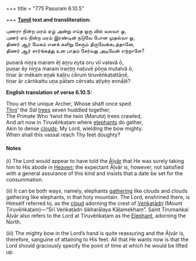 +++
title = "775 Pasuram 6.10.5"

+++
**[Tamil](/definition/tamil#history "show Tamil definitions") text and transliteration:**

புணரா நின்ற மரம் ஏழ் அன்று எய்த ஒரு வில் வலவா ஓ,  
புணர் ஏய் நின்ற மரம் இரண்டின் நடுவே போன முதல்வா ஓ,  
திணர் ஆர் மேகம் எனக் களிறு சேரும் திருவேங்கடத்தானே,  
திணர் ஆர் சார்ங்கத்து உன பாதம் சேர்வது அடியேன் எந்நாளே?

puṇarā niṉṟa maram ēḻ aṉṟu eyta oru vil valavā ō,  
puṇar ēy niṉṟa maram iraṇṭiṉ naṭuvē pōṉa mutalvā ō,  
tiṇar ār mēkam eṉak kaḷiṟu cērum tiruvēṅkaṭattāṉē,  
tiṇar ār cārṅkattu uṉa pātam cērvatu aṭiyēṉ ennāḷē?

**English translation of verse 6.10.5:**

Thou art the unique Archer, Whose shaft once sped  
[Thro](/definition/thro#history "show Thro definitions")’ the *Sal* [trees](/definition/tree#history "show trees definitions") seven huddled together,  
The Primate Who ‘twixt the twin (*Maruta*) trees crawled,  
And art now in Tiruvēṅkaṭam where [elephants](/definition/elephant#history "show elephants definitions") do gather,  
Akin to dense [clouds](/definition/cloud#history "show clouds definitions"); My Lord, wielding the bow mighty.  
When shall this vassal reach Thy feet doughty?

#### Notes

\(i\) The Lord would appear to have told the [Āḻvār](/definition/aḻvar#vaishnavism "show Āḻvār definitions") that He was surely taking him to His abode in [Heaven](/definition/heaven#history "show Heaven definitions"); the expectant Āḻvār is, however, not satisfied with a general assurance of this kind and insists that a date be set for the consummation.

\(ii\) It can be both ways, namely, elephants [gathering](/definition/gathering#history "show gathering definitions") like clouds and clouds gathering like elephants, in that holy mountain. The Lord, enshrined there, is Himself referred to, as the [cloud](/definition/cloud#history "show cloud definitions") adorning the crest of [Veṅkaṭādri](/definition/venkatadri#history "show Veṅkaṭādri definitions") (Mount Tiruvēṅkaṭam)—“Śrī Veṅkaṭādri śikharālaya Kāḷamekhaṃ”. Saint Tirumaṅkai Āḻvār also refers to the Lord at Tiruvēṅkaṭam as the [Elephant](/definition/elephant#history "show Elephant definitions"), adorning the North.

\(iii\) The mighty bow in the Lord’s hand is quite reassuring and the Āḻvār is, therefore, sanguine of attaining to His feet. All that He wants now is that the Lord should graciously specify the point of time at which he would be lifted up.


